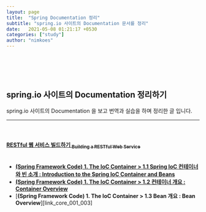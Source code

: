 ```yaml
---
layout: page
title:  "Spring Documentation 정리"
subtitle: "spring.io 사이트의 Documentation 문서를 정리"
date:   2021-05-08 01:21:17 +0530
categories: ["study"]
author: "nimkoes"
---
```

  
　  
　  
　  
## **spring.io 사이트의 Documentation 정리하기**
spring.io 사이트의 Documentation 을 보고 번역과 실습을 하며 정리한 글 입니다.  
  
---
　  
　  
[**RESTful 웹 서비스 빌드하기 <sub>Building a RESTful Web Service</sub>**][link_gs_001]
　  
　  
  
 - [**(Spring Framework Code) 1. The IoC Container > 1.1 Spring IoC 컨테이너와 빈 소개 : Introduction to the Spring IoC Container and Beans**][link_core_001_001]  
 - [**(Spring Framework Code) 1. The IoC Container > 1.2 컨테이너 개요 : Container Overview**][link_core_001_002]  
 - [**(Spring Framework Code) 1. The IoC Container > 1.3 Bean 개요 : Bean Overview**][link_core_001_003]  
  
  
[link_gs_001]:https://xxxelppa.tistory.com/263
[link_core_001_001]:https://xxxelppa.tistory.com/265
[link_core_001_002]:https://xxxelppa.tistory.com/267
[link_core_001_002]:https://xxxelppa.tistory.com/269

